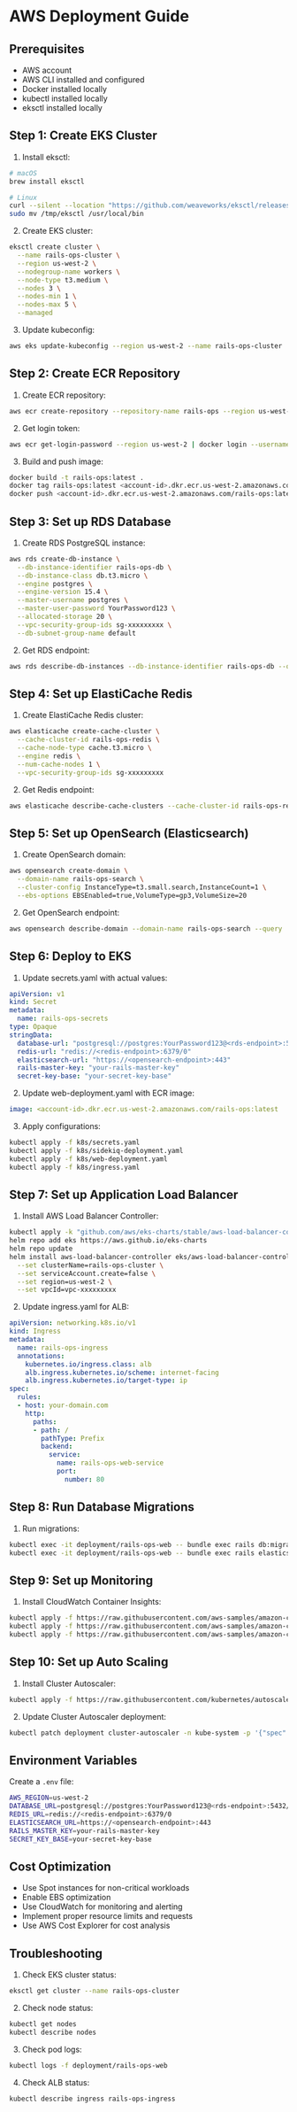 # AWS Deployment Guide

## Prerequisites
- AWS account
- AWS CLI installed and configured
- Docker installed locally
- kubectl installed locally
- eksctl installed locally

## Step 1: Create EKS Cluster

1. Install eksctl:
```bash
# macOS
brew install eksctl

# Linux
curl --silent --location "https://github.com/weaveworks/eksctl/releases/latest/download/eksctl_$(uname -s)_amd64.tar.gz" | tar xz -C /tmp
sudo mv /tmp/eksctl /usr/local/bin
```

2. Create EKS cluster:
```bash
eksctl create cluster \
  --name rails-ops-cluster \
  --region us-west-2 \
  --nodegroup-name workers \
  --node-type t3.medium \
  --nodes 3 \
  --nodes-min 1 \
  --nodes-max 5 \
  --managed
```

3. Update kubeconfig:
```bash
aws eks update-kubeconfig --region us-west-2 --name rails-ops-cluster
```

## Step 2: Create ECR Repository

1. Create ECR repository:
```bash
aws ecr create-repository --repository-name rails-ops --region us-west-2
```

2. Get login token:
```bash
aws ecr get-login-password --region us-west-2 | docker login --username AWS --password-stdin <account-id>.dkr.ecr.us-west-2.amazonaws.com
```

3. Build and push image:
```bash
docker build -t rails-ops:latest .
docker tag rails-ops:latest <account-id>.dkr.ecr.us-west-2.amazonaws.com/rails-ops:latest
docker push <account-id>.dkr.ecr.us-west-2.amazonaws.com/rails-ops:latest
```

## Step 3: Set up RDS Database

1. Create RDS PostgreSQL instance:
```bash
aws rds create-db-instance \
  --db-instance-identifier rails-ops-db \
  --db-instance-class db.t3.micro \
  --engine postgres \
  --engine-version 15.4 \
  --master-username postgres \
  --master-user-password YourPassword123 \
  --allocated-storage 20 \
  --vpc-security-group-ids sg-xxxxxxxxx \
  --db-subnet-group-name default
```

2. Get RDS endpoint:
```bash
aws rds describe-db-instances --db-instance-identifier rails-ops-db --query 'DBInstances[0].Endpoint.Address'
```

## Step 4: Set up ElastiCache Redis

1. Create ElastiCache Redis cluster:
```bash
aws elasticache create-cache-cluster \
  --cache-cluster-id rails-ops-redis \
  --cache-node-type cache.t3.micro \
  --engine redis \
  --num-cache-nodes 1 \
  --vpc-security-group-ids sg-xxxxxxxxx
```

2. Get Redis endpoint:
```bash
aws elasticache describe-cache-clusters --cache-cluster-id rails-ops-redis --query 'CacheClusters[0].RedisEndpoint.Address'
```

## Step 5: Set up OpenSearch (Elasticsearch)

1. Create OpenSearch domain:
```bash
aws opensearch create-domain \
  --domain-name rails-ops-search \
  --cluster-config InstanceType=t3.small.search,InstanceCount=1 \
  --ebs-options EBSEnabled=true,VolumeType=gp3,VolumeSize=20
```

2. Get OpenSearch endpoint:
```bash
aws opensearch describe-domain --domain-name rails-ops-search --query 'DomainStatus.Endpoint'
```

## Step 6: Deploy to EKS

1. Update secrets.yaml with actual values:
```yaml
apiVersion: v1
kind: Secret
metadata:
  name: rails-ops-secrets
type: Opaque
stringData:
  database-url: "postgresql://postgres:YourPassword123@<rds-endpoint>:5432/rails_ops_production"
  redis-url: "redis://<redis-endpoint>:6379/0"
  elasticsearch-url: "https://<opensearch-endpoint>:443"
  rails-master-key: "your-rails-master-key"
  secret-key-base: "your-secret-key-base"
```

2. Update web-deployment.yaml with ECR image:
```yaml
image: <account-id>.dkr.ecr.us-west-2.amazonaws.com/rails-ops:latest
```

3. Apply configurations:
```bash
kubectl apply -f k8s/secrets.yaml
kubectl apply -f k8s/sidekiq-deployment.yaml
kubectl apply -f k8s/web-deployment.yaml
kubectl apply -f k8s/ingress.yaml
```

## Step 7: Set up Application Load Balancer

1. Install AWS Load Balancer Controller:
```bash
kubectl apply -k "github.com/aws/eks-charts/stable/aws-load-balancer-controller/crds?ref=master"
helm repo add eks https://aws.github.io/eks-charts
helm repo update
helm install aws-load-balancer-controller eks/aws-load-balancer-controller \
  --set clusterName=rails-ops-cluster \
  --set serviceAccount.create=false \
  --set region=us-west-2 \
  --set vpcId=vpc-xxxxxxxxx
```

2. Update ingress.yaml for ALB:
```yaml
apiVersion: networking.k8s.io/v1
kind: Ingress
metadata:
  name: rails-ops-ingress
  annotations:
    kubernetes.io/ingress.class: alb
    alb.ingress.kubernetes.io/scheme: internet-facing
    alb.ingress.kubernetes.io/target-type: ip
spec:
  rules:
  - host: your-domain.com
    http:
      paths:
      - path: /
        pathType: Prefix
        backend:
          service:
            name: rails-ops-web-service
            port:
              number: 80
```

## Step 8: Run Database Migrations

1. Run migrations:
```bash
kubectl exec -it deployment/rails-ops-web -- bundle exec rails db:migrate
kubectl exec -it deployment/rails-ops-web -- bundle exec rails elasticsearch:setup
```

## Step 9: Set up Monitoring

1. Install CloudWatch Container Insights:
```bash
kubectl apply -f https://raw.githubusercontent.com/aws-samples/amazon-cloudwatch-container-insights/latest/k8s-deployment-manifest-templates/deployment-mode/daemonset/container-insights-monitoring/cloudwatch-namespace.yaml
kubectl apply -f https://raw.githubusercontent.com/aws-samples/amazon-cloudwatch-container-insights/latest/k8s-deployment-manifest-templates/deployment-mode/daemonset/container-insights-monitoring/cwagent-rbac.yaml
kubectl apply -f https://raw.githubusercontent.com/aws-samples/amazon-cloudwatch-container-insights/latest/k8s-deployment-manifest-templates/deployment-mode/daemonset/container-insights-monitoring/cwagent-daemonset.yaml
```

## Step 10: Set up Auto Scaling

1. Install Cluster Autoscaler:
```bash
kubectl apply -f https://raw.githubusercontent.com/kubernetes/autoscaler/master/cluster-autoscaler/cloudprovider/aws/examples/cluster-autoscaler-autodiscover.yaml
```

2. Update Cluster Autoscaler deployment:
```bash
kubectl patch deployment cluster-autoscaler -n kube-system -p '{"spec":{"template":{"metadata":{"annotations":{"cluster-autoscaler.kubernetes.io/safe-to-evict":"false"}},"spec":{"containers":[{"name":"cluster-autoscaler","command":["cluster-autoscaler","--v=4","--stderrthreshold=info","--cloud-provider=aws","--skip-nodes-with-local-storage=false","--expander=least-waste","--node-group-auto-discovery=asg:tag=k8s.io/cluster-autoscaler/enabled,k8s.io/cluster-autoscaler/rails-ops-cluster"]}]}}}}'
```

## Environment Variables

Create a `.env` file:
```bash
AWS_REGION=us-west-2
DATABASE_URL=postgresql://postgres:YourPassword123@<rds-endpoint>:5432/rails_ops_production
REDIS_URL=redis://<redis-endpoint>:6379/0
ELASTICSEARCH_URL=https://<opensearch-endpoint>:443
RAILS_MASTER_KEY=your-rails-master-key
SECRET_KEY_BASE=your-secret-key-base
```

## Cost Optimization

- Use Spot instances for non-critical workloads
- Enable EBS optimization
- Use CloudWatch for monitoring and alerting
- Implement proper resource limits and requests
- Use AWS Cost Explorer for cost analysis

## Troubleshooting

1. Check EKS cluster status:
```bash
eksctl get cluster --name rails-ops-cluster
```

2. Check node status:
```bash
kubectl get nodes
kubectl describe nodes
```

3. Check pod logs:
```bash
kubectl logs -f deployment/rails-ops-web
```

4. Check ALB status:
```bash
kubectl describe ingress rails-ops-ingress
```
